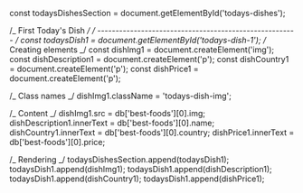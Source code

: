 const todaysDishesSection = document.getElementById('todays-dishes');

/_ First Today's Dish _/
/_ ------------------------------------------------------- _/
const todaysDish1 = document.getElementById('todays-dish-1');
/_ Creating elements _/
const dishImg1 = document.createElement('img');
const dishDescription1 = document.createElement('p');
const dishCountry1 = document.createElement('p');
const dishPrice1 = document.createElement('p');

/_ Class names _/
dishImg1.className = 'todays-dish-img';

/_ Content _/
dishImg1.src = db['best-foods'][0].img;
dishDescription1.innerText = db['best-foods'][0].name;
dishCountry1.innerText = db['best-foods'][0].country;
dishPrice1.innerText = db['best-foods'][0].price;

/_ Rendering _/
todaysDishesSection.append(todaysDish1);
todaysDish1.append(dishImg1);
todaysDish1.append(dishDescription1);
todaysDish1.append(dishCountry1);
todaysDish1.append(dishPrice1);
